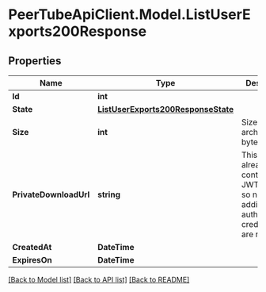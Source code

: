 # PeerTubeApiClient.Model.ListUserExports200Response

## Properties

Name | Type | Description | Notes
------------ | ------------- | ------------- | -------------
**Id** | **int** |  | [optional] 
**State** | [**ListUserExports200ResponseState**](ListUserExports200ResponseState.md) |  | [optional] 
**Size** | **int** | Size of the archive file in bytes | [optional] 
**PrivateDownloadUrl** | **string** | This URL already contains the JWT token, so no additional authentication credentials are required | [optional] 
**CreatedAt** | **DateTime** |  | [optional] 
**ExpiresOn** | **DateTime** |  | [optional] 

[[Back to Model list]](../README.md#documentation-for-models) [[Back to API list]](../README.md#documentation-for-api-endpoints) [[Back to README]](../README.md)

